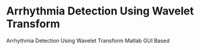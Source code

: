 # Arrhythmia Detection Using Wavelet Transform
 Arrhythmia Detection Using Wavelet Transform Matlab GUI Based
